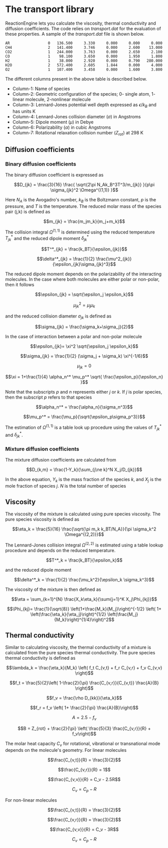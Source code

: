 # The transport library
ReactionEngine lets you calculate the viscosity, thermal conductivity and diffusion coefficients.
The code relies on *transport.dat* for the evaluation of these properties. A sample of the *transport.dat* file is shown below.

```
AR                 0   136.500     3.330     0.000     0.000     0.000
CH4                2   141.400     3.746     0.000     2.600    13.000
CO2                1   244.000     3.763     0.000     2.650     2.100
CO                 1    98.100     3.650     0.000     1.950     1.800
H2                 1    38.000     2.920     0.000     0.790   280.000
H2O                2   572.400     2.605     1.844     0.000     4.000
O2                 1   107.400     3.458     0.000     1.600     3.800
```

The different columns present in the above table is described below.

- Column-1: Name of species
- Column-2: Geometric configuration of the species; 0- single atom, 1- linear molecule, 2-nonlinear molecule
- Column-3: Lennard-Jones potential well depth expressed as $\epsilon/k_B$ and has units K
- Column-4: Lennard-Jones collision diameter ($\sigma$) in Angstroms
- Column-5: Dipole moment ($\mu$) in Debye
- Column-6: Polarizability ($\alpha$) in cubic Angstroms
- Column-7: Rotational relaxation collision number ($Z_\mathrm{rot}$) at 298 K


## Diffusion coefficients
### Binary diffusion coefficients
The binary diffusion coefficient is expressed as 
```math
D_{jk} = \frac{3}{16} \frac{ \sqrt{2\pi N_Ak_B^3T^3/m_{jk}} }{p\pi \sigma_{jk}^2 \Omega^{(1,1)} }
```
Here $N_A$ is the Avogadro's number, $k_B$ is the Boltzmann constant, $p$ is the pressure, and $T$ is the temperature. The reduced molar mass of the species pair (j,k) is defined as

```math
m_{jk} = \frac{m_jm_k}{m_j+m_k}
```

The collision integral $\Omega^{(1,1)}$ is determined using the reduced temperature $T^*_{jk}$ and the reduced dipole moment $\delta^*_{jk}$

```math
T^*_{jk} = \frac{k_BT}{\epsilon_{jk}}
```

```math
\delta^*_{jk} = \frac{1}{2} \frac{\mu^2_{jk}}{\epsilon_{jk}\sigma_{jk}^3}
```

The reduced dipole moment depends on the polarizability of the interacting molecules. In the case where both molecules are 
either polar or non-polar, then it follows

```math
\epsilon_{jk} = \sqrt{\epsilon_j \epsilon_k}
```

```math
\mu_{jk}^2 = \mu_j \mu_k
```

and the reduced collision diameter $\sigma_{jk}$ is defined as

```math
\sigma_{jk} = \frac{\sigma_k+\sigma_j}{2}
```

In the case of interaction between a polar and non-polar molecule

```math
\epsilon_{jk}= \xi^2  \sqrt{\epsilon_j \epsilon_k}
```

```math
\sigma_{jk} = \frac{1}{2} (\sigma_j + \sigma_k) \xi^{-1/6}
```

```math
\mu_{jk}= 0
```

```math
\xi = 1+\frac{1}{4} \alpha_n^* \mu_p^* \sqrt{ \frac{\epsilon_p}{\epsilon_n} }
```
Note that the subscripts $p$ and $n$ represents either $j$ or $k$. If $j$ is polar species, then the subscript $p$ refers to that species

```math
\alpha_n^* = \frac{\alpha_n}{\sigma_n^3}
```

```math
\mu_p^* = \frac{\mu_p}{\sqrt{\epsilon_p\sigma_p^3}}
```
The estimation of $\Omega^{(1,1)}$ is a table look up procedure using the values of $T^*_{jk}$ and $\delta^*_{jk}$.

### Mixture diffusion coefficients
The mixture diffusion coefficients are calculated from

```math
D_{k,m} = \frac{1-Y_k}{\sum_{j\ne k}^N X_j/D_{jk}}
```
In the above equation, $Y_k$ is the mass fraction of the species $k$, and $X_j$ is the mole fraction of species $j$. $N$ is the total number of species

## Viscosity
The viscosity of the mixture is calculated using pure species viscosity. The pure species viscosity is defined as

```math
\eta_k = \frac{5}{16} \frac{\sqrt{\pi m_k k_BT/N_A}}{\pi \sigma_k^2 \Omega^{(2,2)}}
```
The Lennard-Jones collision integral $\Omega^{(2,2)}$ is estimated using a table lookup procedure and depends on the reduced temperature. 

```math
T^*_k = \frac{k_BT}{\epsilon_k}
```
and the reduced dipole moment

```math
\delta^*_k = \frac{1}{2} \frac{\mu_k^2}{\epsilon_k \sigma_k^3}
```
The viscosity of the mixture is then defined as

```math
\eta = \sum_{k=1}^{N} \frac{X_k\eta_k}{\sum{j=1}^K X_j\Phi_{kj}}
```

```math
\Phi_{kj}= \frac{1}{\sqrt{8}} \left(1+\frac{M_k}{M_j}\right)^{-1/2} \left( 1+ \left(\frac{\eta_k}{\eta_j}\right)^{1/2} \left(\frac{M_j}{M_k}\right)^{1/4}\right)^2
```

## Thermal conductivity
Similar to calculating viscosity, the thermal conductivity of a mixture is calculated from the pure species thermal conductivity. 
The pure species thermal conductivity is defined as

```math
\lambda_k = \frac{\eta_k}{M_k} \left( f_t C_{v,t} + f_r C_{v,r} + f_v C_{v,v} \right)
```

```math
f_t = \frac{5}{2}\left( 1-\frac{2}{\pi} \frac{C_{v,r}}{C_{v,t}} \frac{A}{B} \right)
```

```math
f_v = \frac{\rho D_{kk}}{\eta_k}
```


```math
f_r = f_v \left( 1+ \frac{2}{\pi} \frac{A}{B}\right)
```

```math
A = 2.5-f_v
```

```math
B = Z_{rot} + \frac{2}{\pi} \left( \frac{5}{3} \frac{C_{v,r}}{R} + f_v\right)
```
The molar heat capacity $C_v$ for rotational, vibrational or transnational mode depends on the molecule's geometry. For linear molecules

```math
\frac{C_{v,t}}{R} = \frac{3}{2}
```
```math
\frac{C_{v,r}}{R} = 1
``` 
```math
\frac{C_{v,v}}{R} = C_v  - 2.5R
```
```math
C_v = C_p -R
```

For non-linear molecules
```math
\frac{C_{v,t}}{R} = \frac{3}{2}
```
```math
\frac{C_{v,r}}{R} = \frac{3}{2}
``` 
```math
\frac{C_{v,v}}{R} = C_v  - 3R
```
```math
C_v = C_p -R
```

